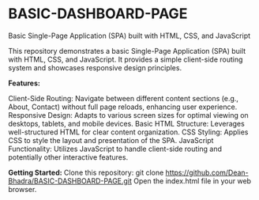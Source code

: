 # BASIC-DASHBOARD-PAGE
Basic Single-Page Application (SPA) built with HTML, CSS, and JavaScript

This repository demonstrates a basic Single-Page Application (SPA) built with HTML, CSS, and JavaScript. It provides a simple client-side routing system and showcases responsive design principles.

**Features:**

Client-Side Routing: Navigate between different content sections (e.g., About, Contact) without full page reloads, enhancing user experience.
Responsive Design: Adapts to various screen sizes for optimal viewing on desktops, tablets, and mobile devices.
Basic HTML Structure: Leverages well-structured HTML for clear content organization.
CSS Styling: Applies CSS to style the layout and presentation of the SPA.
JavaScript Functionality: Utilizes JavaScript to handle client-side routing and potentially other interactive features.

**Getting Started:**
Clone this repository: 
git clone https://github.com/Dean-Bhadra/BASIC-DASHBOARD-PAGE.git
Open the index.html file in your web browser.
